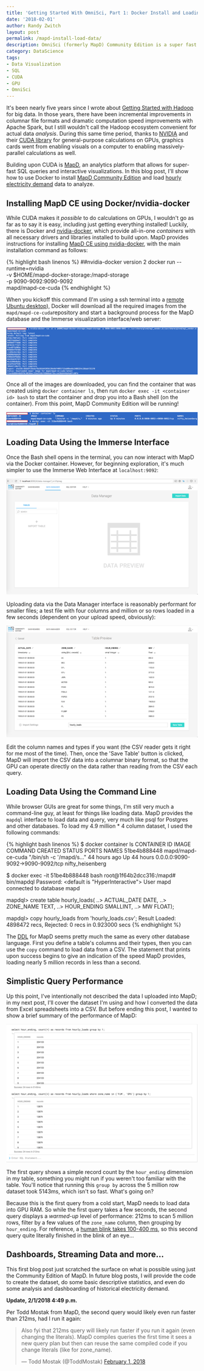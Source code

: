 ```yaml
---
title: 'Getting Started With OmniSci, Part 1: Docker Install and Loading Data'
date: '2018-02-01'
author: Randy Zwitch
layout: post
permalink: /mapd-install-load-data/
description: OmniSci (formerly MapD) Community Edition is a super fast analytics and visualization platform utilizing NVIDIA GPUs. Here's how to get started using Docker.
category: DataScience
tags:
- Data Visualization
- SQL
- CUDA
- GPU
- OmniSci
---
```


It's been nearly five years since I wrote about [Getting Started with Hadoop](http://localhost:4000/big-data-hadoop-amazon-ec2-cloudera-part-1/) for big data. In those years, there have been incremental improvements in columnar file formats and dramatic computation speed improvements with Apache Spark, but I still wouldn't call the Hadoop ecosystem convenient for actual data _analysis_.  During this same time period, thanks to [NVIDIA](https://developer.nvidia.com/) and their [CUDA library](https://devblogs.nvidia.com/even-easier-introduction-cuda/) for general-purpose calculations on GPUs, graphics cards went from enabling visuals on a computer to enabling massively-parallel calculations as well.

Building upon CUDA is [MapD](https://www.omnisci.com/), an analytics platform that allows for super-fast SQL queries and interactive visualizations. In this blog post, I'll show how to use Docker to install [MapD Community Edition](https://www.omnisci.com/blog/2017/05/08/mapd-open-sources-gpu-powered-database/) and load [hourly electricity demand](http://www.pjm.com/markets-and-operations/ops-analysis/historical-load-data.aspx) data to analyze.

## Installing MapD CE using Docker/nvidia-docker

While CUDA makes it _possible_ to do calculations on GPUs, I wouldn't go as far as to say it is easy, including just getting everything installed! Luckily, there is Docker and [nvidia-docker](https://devblogs.nvidia.com/nvidia-docker-gpu-server-application-deployment-made-easy/), which provide all-in-one _containers_ with all necessary drivers and libraries installed to build upon. MapD provides instructions for installing [MapD CE using nvidia-docker](https://www.mapd.com/docs/latest/getting-started/docker-gpu-ce-recipe/), with the main installation command as follows:

{% highlight bash linenos %}
##nvidia-docker version 2
docker run --runtime=nvidia \
-v $HOME/mapd-docker-storage:/mapd-storage \
-p 9090-9092:9090-9092 \
mapd/mapd-ce-cuda
{% endhighlight %}

When you kickoff this command (I'm using a ssh terminal into a [remote Ubuntu desktop](http://randyzwitch.com/building-data-science-workstation-2017/)), Docker will download all the required images from the `mapd/mapd-ce-cuda`repository and start a background process for the MapD database and the Immerse visualization interface/web server:

![docker images](/assets/img/docker-dl-images.png)

Once all of the images are downloaded, you can find the container that was created using `docker container ls`, then run `docker exec -it <container id> bash` to start the container and drop you into a Bash shell (on the container). From this point, MapD Community Edition will be running!

![docker ls](/assets/img/docker-container-ls.png)

## Loading Data Using the Immerse Interface

Once the Bash shell opens in the terminal, you can now interact with MapD via the Docker container. However, for beginning exploration, it's much simpler to use the Immerse Web Interface at `localhost:9092`:

![mapd immerse](/assets/img/mapd-immerse.png)

Uploading data via the Data Manager interface is reasonably performant for smaller files; a test file with four columns and million or so rows loaded in a few seconds (dependent on your upload speed, obviously):

![mapd data manager](/assets/img/mapd-import-table.png)

Edit the column names and types if you want (the CSV reader gets it right for me most of the time). Then, once the 'Save Table' button is clicked, MapD will import the CSV data into a columnar binary format, so that the GPU can operate directly on the data rather than reading from the CSV each query.

## Loading Data Using the Command Line

While browser GUIs are great for some things, I'm still very much a command-line guy, at least for things like loading data. MapD provides the `mapdql` interface to load data and query, very much like psql for Postgres and other databases. To load my 4.9 million * 4 column dataset, I used the following commands:

{% highlight bash linenos %}
$ docker container ls
CONTAINER ID        IMAGE               COMMAND                  CREATED             STATUS              PORTS                              NAMES
51be4b888448        mapd/mapd-ce-cuda   "/bin/sh -c '/mapd/s…"   44 hours ago        Up 44 hours         0.0.0.0:9090-9092->9090-9092/tcp   nifty_heisenberg

$ docker exec -it 51be4b888448 bash
root@1f64b2dcc316:/mapd# bin/mapdql
Password: <default is "HyperInteractive">
User mapd connected to database mapd

mapdql> create table hourly_loads(
..> ACTUAL_DATE DATE,
..> ZONE_NAME TEXT,
..> HOUR_ENDING SMALLINT,
..> MW FLOAT);

mapdql> copy hourly_loads from 'hourly_loads.csv';
Result
Loaded: 4898472 recs, Rejected: 0 recs in 0.923000 secs
{% endhighlight %}

The [DDL](https://www.mapd.com/docs/latest/mapd-core-guide/data-definition/) for MapD seems pretty much the same as every other database language. First you define a table's columns and their types, then you can use the `copy` command to load data from a CSV. The statement that prints upon success begins to give an indication of the speed MapD provides, loading nearly 5 million records in less than a second.

## Simplistic Query Performance

Up this point, I've intentionally not described the data I uploaded into MapD; in my next post, I'll cover the dataset I'm using and how I converted the data from Excel spreadsheets into a CSV. But before ending this post, I wanted to show a brief summary of the performance of MapD:

![mapd query speed](/assets/img/mapd-query-speed.png)

The first query shows a simple record count by the `hour_ending` dimension in my table, something you might run if you weren't too familiar with the table. You'll notice that running this `group by` across the 5 million row dataset took 5143ms, which isn't so fast. What's going on?

Because this is the first query from a cold start, MapD needs to load data into GPU RAM. So while the first query takes a few seconds, the second query displays a _warmed-up_ level of performance: 212ms to scan 5 million rows, filter by a few values of the `zone_name` column, then grouping by `hour_ending`. For reference, a [human blink takes 100-400 ms](https://sciencing.com/fast-blink-eye-5199669.html), so this second query quite literally finished in the blink of an eye...

## Dashboards, Streaming Data and more...

This first blog post just scratched the surface on what is possible using just the Community Edition of MapD. In future blog posts, I will provide the code to create the dataset, do some basic descriptive statistics, and even do some analysis and dashboarding of historical electricity demand.

__Update, 2/1/2018 4:49 p.m.__

Per Todd Mostak from MapD, the second query would likely even run faster than 212ms, had I run it again:

<blockquote class="twitter-tweet" data-conversation="none" data-cards="hidden" data-partner="tweetdeck"><p lang="en" dir="ltr">Also fyi that 212ms query will likely run faster if you run it again (even changing the literals). MapD compiles queries the first time it sees a new query plan but then can reuse the same compiled code if you change literals (like for zone_name).</p>&mdash; Todd Mostak (@ToddMostak) <a href="https://twitter.com/ToddMostak/status/959181487848525824?ref_src=twsrc%5Etfw">February 1, 2018</a></blockquote>
<script async src="https://platform.twitter.com/widgets.js" charset="utf-8"></script>
